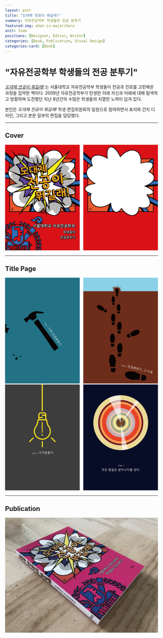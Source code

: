 ```yaml
---
layout: post
title: "도대체 전공이 뭐길래!"
summary: 자유전공학부 학생들의 전공 분투기
featured-img: what-is-major/hero
unit: team
positions: [Designer, Editor, Writer]
categories: [Book, Publication, Visual Design]
categories-card: [Book]
---
```


# "자유전공학부 학생들의 전공 분투기"
_[도대체 전공이 뭐길래!](http://www.kyobobook.co.kr/product/detailViewKor.laf?&mallGb=KOR&ejkGb=KOR&barcode=9788933707333&orderClick=LBB&Kc=SETRETAgendasearch)_
는 서울대학교 자유전공학부 학생들이 전공과 진로를 고민해온 과정을 집약한 책이다. 2009년 자유전공학부가 탄생한 이래 자신과 미래에 대해 탐색하고 방황하며 도전했던 지난 8년간의 수많은 학생들의 치열한 노력이 담겨 있다.

본인은
_도대체 전공이 뭐길래!_ 학생 편집위원회의 일원으로 참여하면서 표지와 간지 디자인, 그리고 본문 일부의 편집을 담당했다.

***

## Cover
![Cover](/assets/img/posts/what-is-major/cover.png#center)

***

## Title Page
![Title Page](/assets/img/posts/what-is-major/title_page_1.png#center)
![Title Page](/assets/img/posts/what-is-major/title_page_2.png#center)

***

## Publication
![Publication](/assets/img/posts/what-is-major/publication.jpg#center)